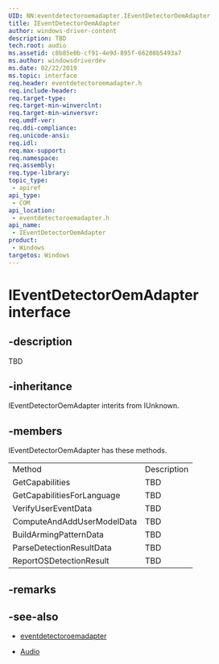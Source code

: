 ```yaml
---
UID: NN:eventdetectoroemadapter.IEventDetectorOemAdapter
title: IEventDetectorOemAdapter
author: windows-driver-content
description: TBD
tech.root: audio
ms.assetid: c8b85e0b-cf91-4e9d-895f-66208b5493a7
ms.author: windowsdriverdev
ms.date: 02/22/2019
ms.topic: interface
req.header: eventdetectoroemadapter.h
req.include-header:
req.target-type:
req.target-min-winverclnt:
req.target-min-winversvr:
req.umdf-ver:
req.ddi-compliance:
req.unicode-ansi:
req.idl:
req.max-support:
req.namespace:
req.assembly:
req.type-library: 
topic_type: 
 - apiref
api_type: 
 - COM
api_location: 
 - eventdetectoroemadapter.h
api_name: 
 - IEventDetectorOemAdapter
product: 
 - Windows
targetos: Windows
---
```


# IEventDetectorOemAdapter interface

## -description

TBD


## -inheritance
IEventDetectorOemAdapter interits from IUnknown. 
## -members

<p>IEventDetectorOemAdapter has these methods.</p>
<table>
	<tr>
		<td>Method</td>
		<td>Description</td>
	</tr>
	<tr>
		<td>GetCapabilities</td>
		<td>TBD</td>
	</tr>
	<tr>
		<td>GetCapabilitiesForLanguage</td>
		<td>TBD</td>
	</tr>
	<tr>
		<td>VerifyUserEventData</td>
		<td>TBD</td>
	</tr>
	<tr>
		<td>ComputeAndAddUserModelData</td>
		<td>TBD</td>
	</tr>
	<tr>
		<td>BuildArmingPatternData</td>
		<td>TBD</td>
	</tr>
	<tr>
		<td>ParseDetectionResultData</td>
		<td>TBD</td>
	</tr>
	<tr>
		<td>ReportOSDetectionResult</td>
		<td>TBD</td>
	</tr>
</table>


## -remarks

## -see-also

- [eventdetectoroemadapter](../eventdetectoroemadapter/index.md)

- [Audio](../_audio/index.md)